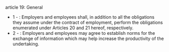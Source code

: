 article 19: General

<ul>
			<li>1 - : Employers and employees shall, in addition to all the obligations they assume under the contract of employment, perform the obligations enumerated under Articles 20 and 21 hereof, respectively.<ul>
			</ul></li>			<li>2 - : Employers and employees may agree to establish norms for the exchange of information which may help increase the productivity of the undertaking.<ul>
			</ul></li></ul>